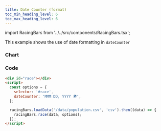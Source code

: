 ```yaml
---
title: Date Counter (format)
toc_min_heading_level: 6
toc_max_heading_level: 6
---
```


import RacingBars from '../../src/components/RacingBars.tsx';

This example shows the use of date formatting in `dateCounter`

<!--truncate-->

### Chart

<div className="gallery">
  <RacingBars
    dataUrl="/data/population.csv"
    dataType="csv"
    dateCounter="MMM DD, YYYY 🌍"
  />
</div>

### Code

```html {5}
<div id="race"></div>
<script>
  const options = {
    selector: '#race',
    dateCounter: 'MMM DD, YYYY 🌍',
  };

  racingBars.loadData('/data/population.csv', 'csv').then((data) => {
    racingBars.race(data, options);
  });
</script>
```
